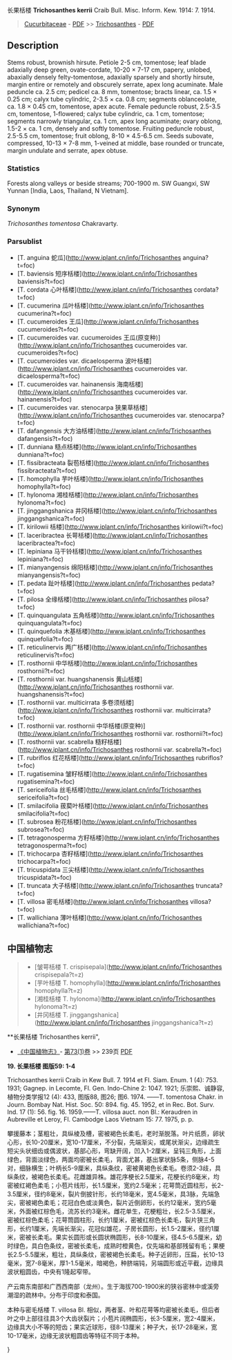 长果栝楼 **Trichosanthes kerrii** Craib Bull. Misc. Inform. Kew. 1914: 7. 1914.

> [Cucurbitaceae](http://www.iplant.cn/info/Cucurbitaceae?t=foc) - [PDF](http://www.iplant.cn/foc/pdf/Cucurbitaceae.pdf) >> [Trichosanthes](http://www.iplant.cn/info/Trichosanthes?t=foc) - [PDF](http://www.iplant.cn/foc/pdf/Trichosanthes.pdf)

## Description

Stems robust, brownish hirsute. Petiole 2-5 cm, tomentose; leaf blade adaxially deep green, ovate-cordate, 10-20 × 7-17 cm, papery, unlobed, abaxially densely felty-tomentose, adaxially sparsely and shortly hirsute, margin entire or remotely and obscurely serrate, apex long acuminate. Male peduncle ca. 2.5 cm; pedicel ca. 8 mm, tomentose; bracts linear, ca. 1.5 × 0.25 cm; calyx tube cylindric, 2-3.5 × ca. 0.8 cm; segments oblanceolate, ca. 1.8 × 0.45 cm, tomentose, apex acute. Female peduncle robust, 2.5-3.5 cm, tomentose, 1-flowered; calyx tube cylindric, ca. 1 cm, tomentose; segments narrowly triangular, ca. 1 cm, apex long acuminate; ovary oblong, 1.5-2 × ca. 1 cm, densely and softly tomentose. Fruiting peduncle robust, 2.5-5.5 cm, tomentose; fruit oblong, 8-10 × 4.5-6.5 cm. Seeds subovate, compressed, 10-13 × 7-8 mm, 1-veined at middle, base rounded or truncate, margin undulate and serrate, apex obtuse.

### Statistics
Forests along valleys or beside streams; 700-1900 m. SW Guangxi, SW Yunnan [India, Laos, Thailand, N Vietnam].

### Synonym
*Trichosanthes tomentosa* Chakravarty.



### Parsublist

* [T.  anguina  蛇瓜](http://www.iplant.cn/info/Trichosanthes anguina?t=foc)
* [T.  baviensis  短序栝楼](http://www.iplant.cn/info/Trichosanthes baviensis?t=foc)
* [T.  cordata  心叶栝楼](http://www.iplant.cn/info/Trichosanthes cordata?t=foc)
* [T.  cucumerina  瓜叶栝楼](http://www.iplant.cn/info/Trichosanthes cucumerina?t=foc)
* [T.  cucumeroides  王瓜](http://www.iplant.cn/info/Trichosanthes cucumeroides?t=foc)
* [T.  cucumeroides var. cucumeroides  王瓜(原变种)](http://www.iplant.cn/info/Trichosanthes cucumeroides var. cucumeroides?t=foc)
* [T.  cucumeroides var. dicaelosperma  波叶栝楼](http://www.iplant.cn/info/Trichosanthes cucumeroides var. dicaelosperma?t=foc)
* [T.  cucumeroides var. hainanensis  海南栝楼](http://www.iplant.cn/info/Trichosanthes cucumeroides var. hainanensis?t=foc)
* [T.  cucumeroides var. stenocarpa  狭果草栝楼](http://www.iplant.cn/info/Trichosanthes cucumeroides var. stenocarpa?t=foc)
* [T.  dafangensis  大方油栝楼](http://www.iplant.cn/info/Trichosanthes dafangensis?t=foc)
* [T.  dunniana  糙点栝楼](http://www.iplant.cn/info/Trichosanthes dunniana?t=foc)
* [T.  fissibracteata  裂苞栝楼](http://www.iplant.cn/info/Trichosanthes fissibracteata?t=foc)
* [T.  homophylla  芋叶栝楼](http://www.iplant.cn/info/Trichosanthes homophylla?t=foc)
* [T.  hylonoma  湘桂栝楼](http://www.iplant.cn/info/Trichosanthes hylonoma?t=foc)
* [T.  jinggangshanica  井冈栝楼](http://www.iplant.cn/info/Trichosanthes jinggangshanica?t=foc)
* [T.  kirilowii  栝楼](http://www.iplant.cn/info/Trichosanthes kirilowii?t=foc)
* [T.  laceribractea  长萼栝楼](http://www.iplant.cn/info/Trichosanthes laceribractea?t=foc)
* [T.  lepiniana  马干铃栝楼](http://www.iplant.cn/info/Trichosanthes lepiniana?t=foc)
* [T.  mianyangensis  绵阳栝楼](http://www.iplant.cn/info/Trichosanthes mianyangensis?t=foc)
* [T.  pedata  趾叶栝楼](http://www.iplant.cn/info/Trichosanthes pedata?t=foc)
* [T.  pilosa  全缘栝楼](http://www.iplant.cn/info/Trichosanthes pilosa?t=foc)
* [T.  quinquangulata  五角栝楼](http://www.iplant.cn/info/Trichosanthes quinquangulata?t=foc)
* [T.  quinquefolia  木基栝楼](http://www.iplant.cn/info/Trichosanthes quinquefolia?t=foc)
* [T.  reticulinervis  两广栝楼](http://www.iplant.cn/info/Trichosanthes reticulinervis?t=foc)
* [T.  rosthornii  中华栝楼](http://www.iplant.cn/info/Trichosanthes rosthornii?t=foc)
* [T.  rosthornii var. huangshanensis  黄山栝楼](http://www.iplant.cn/info/Trichosanthes rosthornii var. huangshanensis?t=foc)
* [T.  rosthornii var. multicirrata  多卷须栝楼](http://www.iplant.cn/info/Trichosanthes rosthornii var. multicirrata?t=foc)
* [T.  rosthornii var. rosthornii  中华栝楼(原变种)](http://www.iplant.cn/info/Trichosanthes rosthornii var. rosthornii?t=foc)
* [T.  rosthornii var. scabrella  糙籽栝楼](http://www.iplant.cn/info/Trichosanthes rosthornii var. scabrella?t=foc)
* [T.  rubriflos  红花栝楼](http://www.iplant.cn/info/Trichosanthes rubriflos?t=foc)
* [T.  rugatisemina  皱籽栝楼](http://www.iplant.cn/info/Trichosanthes rugatisemina?t=foc)
* [T.  sericeifolia  丝毛栝楼](http://www.iplant.cn/info/Trichosanthes sericeifolia?t=foc)
* [T.  smilacifolia  菝葜叶栝楼](http://www.iplant.cn/info/Trichosanthes smilacifolia?t=foc)
* [T.  subrosea  粉花栝楼](http://www.iplant.cn/info/Trichosanthes subrosea?t=foc)
* [T.  tetragonosperma  方籽栝楼](http://www.iplant.cn/info/Trichosanthes tetragonosperma?t=foc)
* [T.  trichocarpa  杏籽栝楼](http://www.iplant.cn/info/Trichosanthes trichocarpa?t=foc)
* [T.  tricuspidata  三尖栝楼](http://www.iplant.cn/info/Trichosanthes tricuspidata?t=foc)
* [T.  truncata  大子栝楼](http://www.iplant.cn/info/Trichosanthes truncata?t=foc)
* [T.  villosa  密毛栝楼](http://www.iplant.cn/info/Trichosanthes villosa?t=foc)
* [T.  wallichiana  薄叶栝楼](http://www.iplant.cn/info/Trichosanthes wallichiana?t=foc)


## 中国植物志

> * [皱萼栝楼  T.  crispisepala](http://www.iplant.cn/info/Trichosanthes crispisepala?t=z)
> * [芋叶栝楼  T.  homophylla](http://www.iplant.cn/info/Trichosanthes homophylla?t=z)
> * [湘桂栝楼  T.  hylonoma](http://www.iplant.cn/info/Trichosanthes hylonoma?t=z)
> * [井冈栝楼  T.  jinggangshanica](http://www.iplant.cn/info/Trichosanthes jinggangshanica?t=z)


**长果栝楼 Trichosanthes kerrii",



* [《中国植物志》](http://www.iplant.cn/frps)- [第73(1)卷](http://www.iplant.cn/frps/vol/73(1)) >> 239页 [PDF](http://www.iplant.cn/frps/pdf/73(1)/239.PDF)


**19. 长果栝楼 图版59: 1-4**

Trichosanthes kerrii Craib in Kew Bull. 7. 1914 et Fl. Siam. Enum. 1 (4): 753. 1931; Gagnep. in Lecomte, Fl. Gen. Indo-Chine 2: 1047. 1921; 乐崇熙、诚静容, 植物分类学报12 (4): 433, 图版88, 图26; 图6. 1974. ——T. tomentosa Chakr. in Journ. Bombay Nat. Hist. Soc. 50: 894. fig. 45. 1952, et in Rec. Bot. Surv. Ind. 17 (1): 56. fig. 16. 1959.——T. villosa auct. non Bl.: Keraudren in Aubreville et Leroy, Fl. Cambodge Laos Vietnam 15: 77. 1975, p. p.

攀援藤本；茎粗壮，具纵棱及槽，密被褐色长柔毛，老时渐脱落。叶片纸质，卵状心形，长10-20厘米，宽10-17厘米，不分裂，先端渐尖，或尾状渐尖，边缘疏生短尖头状细齿或偶波状，基部心形，弯缺开阔，凹入1-2厘米，呈钝三角形，上面绿色，背面淡绿色，两面均密被长柔毛，背面尤甚，基出掌状脉5条，侧脉4-5对，细脉横生；叶柄长5-9厘米，具纵条纹，密被黄褐色长柔毛。卷须2-3歧，具纵条纹，被褐色长柔毛。花雌雄异株。雄花序梗长2.5厘米，花梗长约8毫米，均密被红褐色柔毛；小苞片线形，长1.5厘米，宽约2.5毫米；花萼筒近圆柱形，长2-3.5厘米，径约8毫米，裂片倒披针形，长约18毫米，宽4.5毫米，具3脉，先端急尖，密被褐色柔毛；花冠白色或淡黄色，裂片近倒卵形，长约12毫米，宽约5毫米，外面被红棕色毛，流苏长约3毫米。雌花单生，花梗粗壮，长2.5-3.5厘米，密被红棕色柔毛；花萼筒圆柱形，长约1厘米，密被红棕色长柔毛，裂片狭三角形，长约1厘米，先端长渐尖，花冠似雄花，子房长圆形，长1.5-2厘米，径约1厘米，密被长柔毛。果实长圆形或长圆状椭圆形，长8-10厘米，径4.5-6.5厘米，幼时绿色，具白色条纹，密被长柔毛，成熟时橙黄色，仅先端和基部残留有毛；果梗长2.5-5.5厘米，粗壮，具纵条纹，密被褐色长柔毛。种子近卵形，压扁，长10-13毫米，宽7-8毫米，厚1-1.5毫米，暗褐色，种脐端钝，另端圆形或近平截，边缘具波状粗圆齿，中央有1隆起窄带。

产云南东南部和广西西南部（龙州）。生于海拔700-1900米的狭谷密林中或溪旁潮湿的疏林中。分布于印度和泰国。

本种与密毛栝楼 T. villosa Bl. 相似，两者茎、叶和花萼等均密被长柔毛，但后者叶之中上部往往具3个大齿状裂片；小苞片阔椭圆形，长3-5厘米，宽2-4厘米，边缘具大小不等的短齿；果实近球形，径8-13厘米；种子大，长17-28毫米，宽10-17毫米，边缘无波状粗圆齿等特征不同于本种。



}
